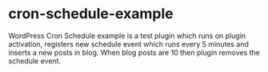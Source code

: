 # cron-schedule-example
WordPress Cron Schedule example is a test plugin which runs on plugin activation, registers new schedule event which runs every 5 minutes and inserts a new posts in blog. When blog posts are 10 then plugin removes the schedule event.
